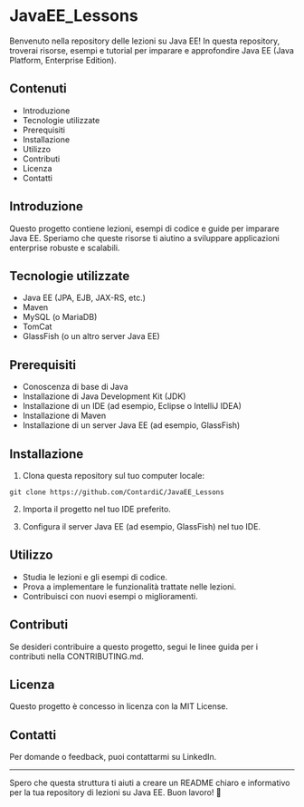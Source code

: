 # JavaEE_Lessons

Benvenuto nella repository delle lezioni su Java EE! In questa repository, troverai risorse, esempi e tutorial per imparare e approfondire Java EE (Java Platform, Enterprise Edition).

## Contenuti

- Introduzione
- Tecnologie utilizzate
- Prerequisiti
- Installazione
- Utilizzo
- Contributi
- Licenza
- Contatti

## Introduzione

Questo progetto contiene lezioni, esempi di codice e guide per imparare Java EE. Speriamo che queste risorse ti aiutino a sviluppare applicazioni enterprise robuste e scalabili.

## Tecnologie utilizzate

- Java EE (JPA, EJB, JAX-RS, etc.)
- Maven
- MySQL (o MariaDB)
- TomCat 
- GlassFish (o un altro server Java EE)

## Prerequisiti

- Conoscenza di base di Java
- Installazione di Java Development Kit (JDK)
- Installazione di un IDE (ad esempio, Eclipse o IntelliJ IDEA)
- Installazione di Maven
- Installazione di un server Java EE (ad esempio, GlassFish)

## Installazione

1. Clona questa repository sul tuo computer locale:
   
`git clone https://github.com/ContardiC/JavaEE_Lessons`
   
2. Importa il progetto nel tuo IDE preferito.

3. Configura il server Java EE (ad esempio, GlassFish) nel tuo IDE.

## Utilizzo

- Studia le lezioni e gli esempi di codice.
- Prova a implementare le funzionalità trattate nelle lezioni.
- Contribuisci con nuovi esempi o miglioramenti.

## Contributi

Se desideri contribuire a questo progetto, segui le linee guida per i contributi nella CONTRIBUTING.md.

## Licenza

Questo progetto è concesso in licenza con la MIT License.

## Contatti

Per domande o feedback, puoi contattarmi su LinkedIn.

---

Spero che questa struttura ti aiuti a creare un README chiaro e informativo per la tua repository di lezioni su Java EE. Buon lavoro! 🚀

